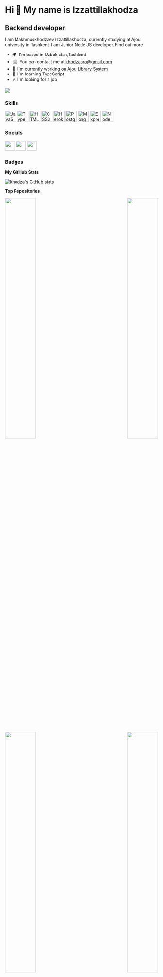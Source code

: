 Hi 👋 My name is Izzattillakhodza
=================================

Backend developer
-----------------

I am Makhmudkhodzaev Izzattillakhodza, currently studying at Ajou university in Tashkent. I am Junior Node JS developer. Find out more

* 🌍  I'm based in Uzbekistan,Tashkent
* ✉️  You can contact me at [khodzapro@gmail.com](mailto:khodzapro@gmail.com)
* 🚀  I'm currently working on [Ajou Library System](http://github.com/khodza)
* 🧠  I'm learning TypeScript
* ⚡  I'm looking for a job

<a href="https://www.github.com/khodza" target="_blank" rel="noreferrer"><img
src="https://img.shields.io/github/followers/khodza?logo=github&style=for-the-badge&color=22c55e&labelColor=27272a" /></a>

### Skills


<p align="left">
<a href="https://developer.mozilla.org/en-US/docs/Web/JavaScript" target="_blank" rel="noreferrer"><img src="https://raw.githubusercontent.com/danielcranney/readme-generator/main/public/icons/skills/javascript-colored.svg" width="36" height="36" alt="JavaScript" /></a>
<a href="https://www.typescriptlang.org/" target="_blank" rel="noreferrer"><img src="https://raw.githubusercontent.com/danielcranney/readme-generator/main/public/icons/skills/typescript-colored.svg" width="36" height="36" alt="TypeScript" /></a>
<a href="https://developer.mozilla.org/en-US/docs/Glossary/HTML5" target="_blank" rel="noreferrer"><img src="https://raw.githubusercontent.com/danielcranney/readme-generator/main/public/icons/skills/html5-colored.svg" width="36" height="36" alt="HTML5" /></a>
<a href="https://www.w3.org/TR/CSS/#css" target="_blank" rel="noreferrer"><img src="https://raw.githubusercontent.com/danielcranney/readme-generator/main/public/icons/skills/css3-colored.svg" width="36" height="36" alt="CSS3" /></a>
<a href="https://www.heroku.com/" target="_blank" rel="noreferrer"><img src="https://raw.githubusercontent.com/danielcranney/readme-generator/main/public/icons/skills/heroku-colored.svg" width="36" height="36" alt="Heroku" /></a>
<a href="https://www.postgresql.org/" target="_blank" rel="noreferrer"><img src="https://raw.githubusercontent.com/danielcranney/readme-generator/main/public/icons/skills/postgresql-colored.svg" width="36" height="36" alt="PostgreSQL" /></a>
<a href="https://www.mongodb.com/" target="_blank" rel="noreferrer"><img src="https://raw.githubusercontent.com/danielcranney/readme-generator/main/public/icons/skills/mongodb-colored.svg" width="36" height="36" alt="MongoDB" /></a>
<a href="https://expressjs.com/" target="_blank" rel="noreferrer"><img src="https://raw.githubusercontent.com/danielcranney/readme-generator/main/public/icons/skills/express-colored-dark.svg" width="36" height="36" alt="Express" /></a>
<a href="https://nodejs.org/en/" target="_blank" rel="noreferrer"><img src="https://raw.githubusercontent.com/danielcranney/readme-generator/main/public/icons/skills/nodejs-colored.svg" width="36" height="36" alt="NodeJS" /></a>
</p>


### Socials

<p align="left"> <a href="https://www.github.com/khodza" target="_blank" rel="noreferrer"><img src="https://raw.githubusercontent.com/danielcranney/readme-generator/main/public/icons/socials/github-dark.svg" width="32" height="32" /></a> <a href="http://www.instagram.com/khodza_i" target="_blank" rel="noreferrer"><img src="https://raw.githubusercontent.com/danielcranney/readme-generator/main/public/icons/socials/instagram.svg" width="32" height="32" /></a> <a href="https://www.linkedin.com/in/izzattillakhodza-makhmudkhodzaev-229003252" target="_blank" rel="noreferrer"><img src="https://raw.githubusercontent.com/danielcranney/readme-generator/main/public/icons/socials/linkedin.svg" width="32" height="32" /></a></p>

### Badges

<b>My GitHub Stats</b>

<a href="http://www.github.com/khodza"><img src="https://github-readme-stats.vercel.app/api?username=khodza&show_icons=true&hide=&count_private=true&title_color=3382ed&text_color=ffffff&icon_color=22c55e&bg_color=27272a&hide_border=true&show_icons=true" alt="khodza's GitHub stats" /></a>

<b>Top Repositories</b>

<div width="100%" align="center"><a href="https://github.com/khodza/Library" align="left"><img align="left" width="45%" src="https://github-readme-stats.vercel.app/api/pin/?username=khodza&repo=Library&title_color=3382ed&text_color=ffffff&icon_color=22c55e&bg_color=27272a&hide_border=true&locale=en" /></a><a href="https://github.com/khodza/E-Commers" align="right"><img align="right" width="45%" src="https://github-readme-stats.vercel.app/api/pin/?username=khodza&repo=E-Commers&title_color=3382ed&text_color=ffffff&icon_color=22c55e&bg_color=27272a&hide_border=true&locale=en" /></a></div><br /><br /><br /><br /><br />
<br /><br /><br />
<div width="100%" align="center"><a href="https://github.com/khodza/Natours-API" align="left"><img align="left" width="45%" src="https://github-readme-stats.vercel.app/api/pin/?username=khodza&repo=Natours-API&title_color=3382ed&text_color=ffffff&icon_color=22c55e&bg_color=27272a&hide_border=true&locale=en" /></a><a href="https://github.com/khodza/Quranbot" align="right"><img align="right" width="45%" src="https://github-readme-stats.vercel.app/api/pin/?username=khodza&repo=Quranbot&title_color=3382ed&text_color=ffffff&icon_color=22c55e&bg_color=27272a&hide_border=true&locale=en" /></a></div>


<a href="https://www.buymeacoffee.com/khodza"><img src="https://cdn.buymeacoffee.com/buttons/v2/default-yellow.png" width="150" /></a>
